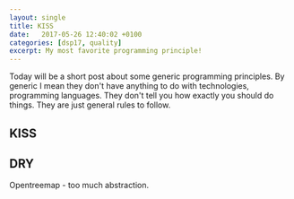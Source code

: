```yaml
---
layout: single
title: KISS
date:   2017-05-26 12:40:02 +0100
categories: [dsp17, quality]
excerpt: My most favorite programming principle!
---
```


Today will be a short post about some generic programming principles. By
generic I mean they don't have anything to do with technologies, programming
languages. They don't tell you how exactly you should do things. They are just
general rules to follow.

## KISS

## DRY



Opentreemap - too much abstraction.